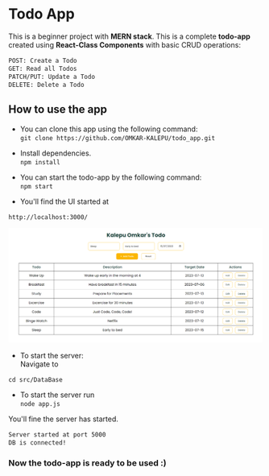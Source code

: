 # Todo App
This is a beginner project with **MERN stack**. This is a complete <b>todo-app</b> created using <b>React-Class Components</b> with basic CRUD operations:

  ```
POST: Create a Todo
GET: Read all Todos
PATCH/PUT: Update a Todo
DELETE: Delete a Todo
```

## How to use the app
- You can clone this app using the following command: <br/>
`git clone https://github.com/OMKAR-KALEPU/todo_app.git`

- Install dependencies. <br>
`npm install`

- You can start the todo-app by the following command: <br/>
  `npm start`

- You'll find the UI started at
```
http://localhost:3000/
```
![todo_ui](/src/assets/todo_ui.png)

- To start the server: <br>
Navigate to
```
cd src/DataBase
```
- To start the server run <br>
`node app.js`

You'll fine the server has started.
```
Server started at port 5000
DB is connected!
```

### Now the todo-app is ready to be used :)
